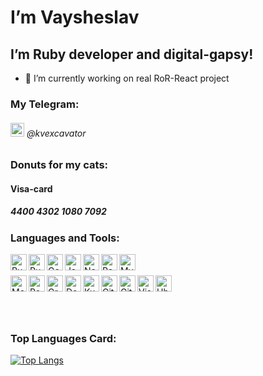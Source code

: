 <h1> I’m Vaysheslav </h1>


## I’m Ruby developer and digital-gapsy!
- 🔭 I’m currently working on real RoR-React project
### My Telegram: 
<h6><img src="https://cdn.svgporn.com/logos/telegram.svg" width="22px" /> @kvexcavator</h6>

### Donuts for my cats:
<h4>Visa-card</h4>
<h5>4400 4302 1080 7092</h4>

### Languages and Tools:

[<img align="left" alt="Ruby" width="26px" src="https://cdn.svgporn.com/logos/ruby.svg" />](https://www.ruby-lang.org/en/)
[<img align="left" alt="Ruby on Rails" width="26px" src="https://cdn.svgporn.com/logos/rails.svg" />](https://rubyonrails.org/)
[<img align="left" alt="Go" width="26px" src="https://media.proglib.io/posts/2020/08/01/d44659c7283617fcc42e413438f28963.png" />](https://go.dev/)
[<img align="left" alt="JavaScript" width="26px" src="https://cdn.svgporn.com/logos/javascript.svg" />](https://developer.mozilla.org/en-US/docs/Web/JavaScript)
[<img align="left" alt="Node" width="26px" src="https://cdn.svgporn.com/logos/nodejs-icon.svg" />](https://nodejs.org/en/)
[<img align="left" alt="React" width="26px" src="https://cdn.svgporn.com/logos/react.svg" />](https://reactjs.org/)
[<img align="left" alt="MySQL" width="26px" src="https://cdn.svgporn.com/logos/mysql.svg" />](https://dev.mysql.com/)
<br/>
<br/>
[<img align="left" alt="MongoDB" width="26px" src="https://cdn.svgporn.com/logos/mongodb.svg" />](https://www.mongodb.com/)
[<img align="left" alt="PostgeSQL" width="26px" src="https://cdn.svgporn.com/logos/postgresql.svg" />](https://www.postgresql.org/)
[<img align="left" alt="GraphQL" width="26px" src="https://cdn.svgporn.com/logos/graphql.svg" />](https://graphql.org/)
[<img align="left" alt="Docker" width="26px" src="https://cdn.svgporn.com/logos/docker-icon.svg" />](https://www.docker.com/)
[<img align="left" alt="Kubernetes" width="26px" src="https://cdn.svgporn.com/logos/kubernetes.svg" />](https://kubernetes.io/)
[<img align="left" alt="Git" width="26px" src="https://cdn.svgporn.com/logos/git-icon.svg" />](https://git-scm.com/)
[<img align="left" alt="GitHub" width="26px" src="https://cdn.svgporn.com/logos/github-icon.svg" />](https://github.com/)
[<img align="left" alt="Visual Studio Code" width="26px" src="https://cdn.svgporn.com/logos/visual-studio-code.svg" />](https://code.visualstudio.com/)
[<img align="left" alt="Ubuntu" width="26px" src="https://cdn.svgporn.com/logos/ubuntu.svg" />](https://ubuntu.com/)
<br/>
<br/>
<br/>
<br/>

### Top Languages Card:

[![Top Langs](https://github-readme-stats.vercel.app/api/top-langs/?username=KVexcavator&layout=compact)](https://github.com/anuraghazra/github-readme-stats)
